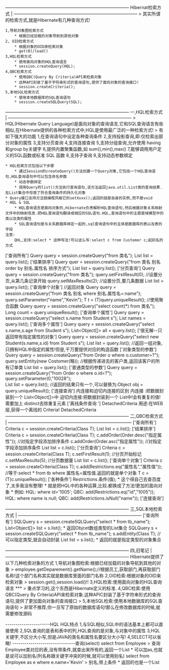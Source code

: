 ――――――――――――――――――――――――――――
Hibernat检索方式			|
――――――――――――――――――――――――――――
	> 其实所谓的检索方式,就是Hibernate有几种查询方式!
	
	1,导航对象图检索方式
		* 根据已经加载的对象导航到其他对象
	2, OID检索方式
		* 根据对象的OID来检索对象
		* get(0)/load()
	3,HQL检索方式
		* 使用面向对象的HQL查询语言
		* session.createQuery(HQL);
	4,QBC检索方式
		* 使用QBC(Query By Criteria)API来检索对象
		* 这种API封装了基于字符串形式的查询语句,提供了面向对象的查询接口!
		* session.createCriteria();
	5,本地SQL检索方式
		* 使用本地数据库的SQL查询语句
		* session.createSQLQuery(SQL);
――――――――――――――――――――――――――――
一,HQL检索方式				|
――――――――――――――――――――――――――――
	> HQL(Hibernate Query Language)是面向对象的查询语言,它和SQL查询语言有些相似,在Hibernate提供的各种检索方式中,HQL是使用最广泛的一种检索方式!
	> 有如下强大的功能
	1,在查询语句中设定各种查询条件
	2,支持投影查询,即:仅检索出部分对象的属性
	3,支持分页查询 
	4,支持连接查询
	5,支持分组查询,允许使用 having和group by关键字
	6,提供内置聚集函数,如 sum(),min(),max()
	7,能够调用用户定义的SQL函数或标准 SQL 函数
	8,支持子查询
	9,支持动态参数绑定

	* HQL检索方式包括以下步骤
		* 通过Session的createQuery()方法创建一个Query对象,它包括一个HQL查询语句,HQL查询语句中可以包含命名参数
		* 动态参数绑定
		* 调用Query的list()方法执行查询语句,该方法返回java.util.List类的查询结果.在List集合中存放了符合查询条件的持久化对象
	* Query接口支持方法链编程风格它的setXxxx();返回的就是自身的实例,而不是void
	* HQL & SQL
		* HQL查询语言是面向对象的,Hibernate负责解析HQL查询语句,然后根据对象关系映射文件中的映射信息.把HQL查询语句翻译成相应的SQL语句.HQL,查询语句中的主题是域模型中的类以及类的属性
		* SQL查询语句是与关系数据库绑定一起的,sql查询语句中的主体是数据库的表以及表的字段
	注意:
		QHL,支持:select * 这种写法!可以这么写:select c from Customer c;起别名的方式

['查询所有']
	Query query = session.createQuery("from 类名");
	List<T> list = query.list();
['结果排序']
	Query quer = session.createQuery("from 类名 别名 order by 别名.属性名 排序方式");
	List<T> list = query.list();
['分页查询']
	Query query = session.createQuery("from 类名");
	query.setFirstResult(0);	//设置分页,从第几条记录开始
	query.setMaxResults(2);		//设置分页,要几条数据
	List<!-- <T> --> list = query.list();
['查询单个对象']
	//返回对象
	Query query = session.createQuery("from 类名 别名 where 别名.属性名=:name");
	query.setParameter("name","Kevin");
	T t = (T)query.uniqueResult();
	//使用聚合函数
	Query query = session.createQuery("select count(*) from 类名");
	Long count = query.uniqueResult();
['查询单个属性']
	Query query = session.createQuery("select s.name from Student s");
	List<String> names = query.list();
['查询多个属性']
	Query query = session.createQuery("select s.name,s.age from Student s");
	List<Object[]> all = query.list();
['很无解--只返回带有指定属性的对象']
	Query query = session.createQuery("select new Student(s.name,s.id) from Student s");
	List<T> list = query.list();		//返回一组对象,只拥有HQL中指定的属性!但是,千万要提供对应的构造函数
['对象类型的参数']
	Query query = session.createQuery("from Order o where o.customer=?");
	query.setEntity(new Costomer(略));		//根据传递进去的客户类,返回该客户的所有订单类
	List<Order> list = query.list();
['普通类型的参数']
	Query query = session.createQuery("from Order o where o.id=?");
	query.setParameter(0,"10028");	
	List<Order> list = query.list();	//返回的结果只有一个,可以替换为:Object obj = query.uniqueResult();
['连接查询']
	内连接和迫切内连接的区别
	内连接	  :把数据封装到一个 List<Object[]>中
	迫切内连接:把数据封装到一个 List<Object>中!会有重复的值!需要加上 distinct去除重复元素
['离线条件查询 ']
	DetachedCriteria
	用途:在WEB层,获得一个离线的 Criteria!
	DetachedCriteria 
――――――――――――――――――――――――――――
二,QBC检索方式				|
――――――――――――――――――――――――――――
['查询所有']
	Criteria c = session.createCriteria(Class T);
	List<T> list = c.list();
['结果排序']
	Criteria c = session.createCriteria(Class T);
	c.addOrder(Order.desc("指定属性")); //对指定字段添加排序条件
	c.addOrder(Order.asc("指定属性"));  //对指定字段添加排序条件
	List<T> list = c.list();
['分页查询']
	Criteria c = session.createCriteria(Class T);
	c.setFirstResult(1);	//分页开始标记
	c.setMaxResults(5);		//分页数据量
	List<T> list = c.list();
['查询单个对象']
	Criteria c = session.createCriteria(Class T);
	c.add(Restrictions.eq("属性名","属性值"));		//等于:select * from tb where 属性名=属性值.返回的就是单个对象
	T c = (T)c.uniqueResult();
['各种条件']
	Restrictions.条件(值);
	* 这个得自己去查百度了,太多我没有整理!
	* 就是把HQL中的各种运算,比较.都换成了方法!更加的面向对象
	* 例如:
		   HQL: where id='1005';
	       QBC: add(Restrictions.eq("id","1005"));
		   HQL: where name is null;
		   QBC: add(Restrictions.isNull("name"));
['连接查询']

	
――――――――――――――――――――――――――――
三,SQL本地检索方式			|
――――――――――――――――――――――――――――
['查询所有']
	SQLQuery s = session.createSQLQuery("select * from tb_name");
	List<Object[]> list = s.list();
		* 返回Objcet数组类型的List集合
	SQLQuery s = session.createSQLQuery("select * from tb_name");
	s.addEntity(Class T);	//可以指定类型,就会自动封装
	List<T> list = s.list();
		* 返回的就是指定类型的对象集合



――――――――――――――――――――――――――――
四,旧笔记					|
――――――――――――――――――――――――――――
	Hibernate提供了以下几种检索对象的方式
	1,导航对象图检索:根据已经加载的对象导航到其他的对象
		> employee.getDeparement().getName();//根据员工,获取部门,再获取部门名称!这个部门名称其实就是数据库里面的部门名称
	2,OID检索:根据对象的OID来检索对象
		> session.get(),session.load()!!
	3,HQL检索:使用面向对象的HQL查询语言	***
		> 重点学习的,这个东西是Hibernate定义的标准.
	4,QBC检索:使用QBC(Query By Criteria)API来检索对象.这种APIC封装了基于字符串形式的查询语句,提供了更加面向对象的查询接口
		> 
	5,本地SQL检索:使用本地数据库的SQL查询语句
		> 非常不推荐,你一旦写了原始的数据库语句!那么在修改数据库的时候,就需要修改源码

----------------------HQL
HQL特点
1,与SQL相似,SQL中的语法基本上都可以直接使用
2,SQL查询的是表和表中的列,HQL查询的是对象,与对象中的属性
3,HQL关键字,不区分大小写,但是JAVA的类名和属性名要区分大小写!
4,SELECT可以省略!
-------------------------------查询(select)
select from Employee
	> 查询Employee类对应的表,没有带条件,就查出来所有的,返回一个List<Object>
	* 可以加as,也就是说可以加别名(列名称跟关键字冲突的时候,就可以使用别名)
select from Employee as e where e.name='Kevin'
	> 别名,带上条件
	* 返回的也是一个List<Object>
select e.name from Employee e
	> 查询单个指定的字段
	* 返回的集合的元素类型,就是这个属性类型(字段是String,那就是List<String>)
select e.name,e.id from Employee e
	> 查询多个指定的字段
	* 返回的是一个数组的集合!每个数组,都是一条查询出来的结果!List<String[]>
select new Employee(e.name,e.id) from Employee e
	> 查询多个指定的字段
	* 这个就比较叼了,返回来的是对象集合!不过这些对象只填充了HQL语句中指定的字段!
	* 注意啊,使用这种方法,那么指定的类,要有符合的构造方法啊!
-------------------------------修改(Update)和删除(delete)
修改:
	Query q = session.createQuery("update Employee e set e.name=? where e.id=?");
	q.setParameter(0,"demo");
	q.setParameter(1,"CF2F2907E19340629A8424B2E67E4037");
	int x = q.executeUpdate();//返回的是被影响的行数
删除
	Query q = session.createQuery("delete Employee e where e.id=?");
	q.setParameter(0,"11111");
	int x = q.executeUpdate();
> 在update或者delete后,Session都要refresh刷新一下！保持跟数据库同步！

-------------------------------进阶
SQL函数
Long count = (Long) session.createQuery("select count(*) from Employee e").uniqueResult();
	> count()演示 返回long!	
String count = (String) session.createQuery("select max(id) from Employee e").uniqueResult();
	> max()演示,根据字段类型返回最大的一个!
	* min(),avg(),sun(),一样的,不多做演示
	* 如果是数字类型,那么返回Number,自己要根据情况进行转换
分组
List list = session.createQuery("from Employee e order by e.id").list();
	> 就在HQL语句中加上order by !
内连接查询
List<Object> list = session.createQuery("select e.id,e.name,d.name from Employee e join e.department d ").list();
	> 这东西跟mysql的语句有一丢丢区别！在join后面,不是跟的表名,而是对象的一个属性!
	* 代表查询这个对象,以及它的属性的表!多表查询,结果是List<Object[] Object>
内连接查询(完全面向对象)
List<Object> list = session.createQuery("select e.id,e.name,e.department.name from Employee e ").list();
	> 看懂了没?e是对象的别名,e.department.name!!就是对象的一个属性的属性！直接可以用这种方式表达,跟上面的意思是一样的
	* 也是返回了一个List<Object[]>.它会自动去查找Employee类对应的表,再查询Employee的deparetmen属性对应的表,的对应的name字段

-----------------------------使用命名查询
这东西吧, 你就这么理解！我们现在的阶段还是要把HQL语句,写在代码内！如果需要修改,还需要去修改源代码!命名查询--就是把HQL语句写在配置文件中!可以在不修改源代码的情况下修改HQL语句
1,在当前对象的hbm.xml的配置文件中的根元素下。添加<query>标签
	<query name="queryById">from Employee e where id=:xxx</query>
	* name:自定义名称,后面的就是HQL语句.一定是要定义在<hibernate-mapping>标签中,不是<class>标签中
	* 要注意在xml文件中,"<",">"等一些在QHL里面要用到的符合,需要转义！
2,在获取Query的时候,session执行的不再是一个HQL语句,而是一个"名称".!这个名称就代表了一句HQL语句
	Query q = session.getNamedQuery("queryById");//参数,就是hbm.xml中<query>标签的name属性名称,就可以获取到对应的HQL语句
	Employee e = (Employee) q.setParameter("xxx","CF2F2907E19340629A8424B2E67E4037").uniqueResult();//对xml中的HQL语句的变量进行赋值

-----------------------------Query的一些方法详解
Query的一些方法详解
	setFirstResult(0);//设置分页,从第几条记录开始
	setMaxResults(2);//设置分页,要几条数据
		> 例:List list = session.createQuery("select from Employee e").setFirstResult(0).setMaxResults(2).list();
	uniqueResult();//查询的结果是唯一的一个结果,返回Object
		* 如果结果不唯一,有多个.就抛出异常
	setParameter(0,"Kevin");//格式化HQL语句,替代HQL中的?值,要注意的是,这里第一个是从0开始!而JDBC里面是从1开始!
		> Object o = session.createQuery("from Employee where id=?").setParameter(0,"Kevin").uniqueResult();
	setParameter("xxx",""Kevin);//这种方式,是给变量名称赋值,不是给问号了,变量在哪里？在下面
		> Object o = session.createQuery("from Employee where name=:xxx").setParameter("xxx","Kevin").uniqueResult();
		* 可以使用":xxx"这种方式给未知参数进行赋值,那么在设置的时候,就可以不按照顺序的进行赋值了!只要变量名称对上就好.注意格式--:xxx
	setParameterList("xxx",Object[]);//在一些场合会用到,把Object[]里面的值赋到变量xxx中.也就是说,HQL语句中的xxx是一集合类型的参数
		> List list = session.createQuery("from Employee e where id in(:ids)").setParameterList("ids",new Object[]{"E6A66CB9530D4B45AF55914DAEC3897D","CF2F2907E19340629A8424B2E67E4037"}).list();
		* :ids很显然就是多个参数,挨个写问号或者变量名吧，很恼火！就可以用这个方法!
	setEntity();
		> 把参数与一个持久化类绑定
		* List list = session.createQuery("from Order o where o.customer=?").setEntity(new Costomer(略)).list();
		* 订单类中有一个客户类!当你查询订单的的时候,直接可以把传递一个客户的对象给这个HQL语句!就能返回该客户对应的所有订单!
	executeUpdate();
		> 执行的是update或者是delete语句,返回的是一个int值,代表被影响的行数
		* 要求session.createQuery(HQL);里面的HQL是一个update/delete语句!


-----------------------------使用QBC(Query By Criteria)查询
> 一看就懂
	Criteria c = session.createCriteria(Employee.class);//这里是一个Class类型,它会自动的去寻找匹配的xml,文件找到匹配的数据库表
> 增加过滤条件
	c.add(Restrictions.ge("id",1));
		> Restrictions是一个类,里面有很多的静态方法用于过滤查询结果,这里表示的是id>1
	c.add(Restrictions.le("id",5));
		> Restrictions是一个类,里面有很多的静态方法用于过滤查询结果,这里表示的是id<5
> 增加排序条件
	c.addOrder(Order.desc("id"));
		> Order是一个类,里面有很多静态方法用于排序,这里表示的是按照id字段升序排序
	c.addOrder(Order.desc("name"));
		> Order是一个类,里面有很多静态方法用于排序,这里表示的是按照name字段降序排序
> 执行查询
	c.setFirstResult(1);	//分页开始标记
	c.setMaxResults(5);	//分页数据量
	c.uniqueResult();	//唯一结果
	c.list();		//返回的是结果集合
	c.iterate();		//返回的是一个迭代器Iterator
	setCacheable(boolean)	//是否缓存


---------------
知识小结		|
---------------
HQL
多态查询(查询某个类的子类... ...在表中对应的所有记录)
别名查询
构造方法("from new xxx(zzz,ccc) where id=xxx")
投影查询(只查询对象的某些属性,)
命名查询(在配置文件中,配置HQL语句,在Session中调用)
多表查询
	交叉连接
	内连接
	迫切内连接
	左外连接		检索出来是数组
	迫切左外连接	检索出来是对象
QBC
简单查询
排序查询
条件查询
分页查询
离线条件查询
SQL
检索出来是数组 List<Object[]>
addEntity(Object);//可以转换为对象